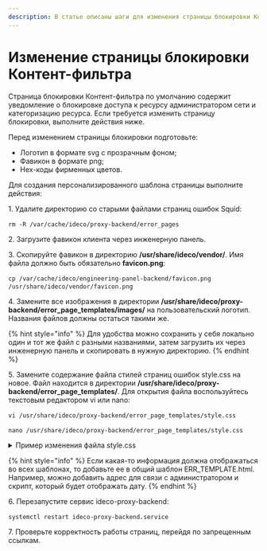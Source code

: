 ```yaml
---
description: В статье описаны шаги для изменения страницы блокировки Контент-фильтра.
---
```


# Изменение страницы блокировки Контент-фильтра

Страница блокировки Контент-фильтра по умолчанию содержит уведомление о блокировке доступа к ресурсу администратором сети и категоризацию ресурса. Если требуется изменить страницу блокировки, выполните действия ниже.

Перед изменением страницы блокировки подготовьте:

* Логотип в формате svg c прозрачным фоном;
* Фавикон в формате png;
* Hex-коды фирменных цветов.
 
Для создания персонализированного шаблона страницы выполните действия:

1\. Удалите директорию со старыми файлами страниц ошибок Squid:

```
rm -R /var/cache/ideco/proxy-backend/error_pages
```

2\. Загрузите фавикон клиента через инженерную панель.

3\. Скопируйте фавикон в директорию **/usr/share/ideco/vendor/**. Имя файла должно быть обязательно **favicon.png**:

```
cp /var/cache/ideco/engineering-panel-backend/favicon.png /usr/share/ideco/vendor/favicon.png
```

4\. Замените все изображения в директории 
**/usr/share/ideco/proxy-backend/error_page_templates/images/** на пользовательский логотип. Названия файлов должны остаться такими же.

{% hint style="info" %}
Для удобства можно сохранить у себя локально один и тот же файл с разными названиями, затем загрузить их через инженерную панель и скопировать в нужную директорию.
{% endhint %}

5\. Замените содержание файла стилей страниц ошибок style.css на новое. Файл находится в директории
**/usr/share/ideco/proxy-backend/error_page_templates/**. Для открытия файла воспользуйтесь текстовым редактором vi или nano:

```
vi /usr/share/ideco/proxy-backend/error_page_templates/style.css
```

```
nano /usr/share/ideco/proxy-backend/error_page_templates/style.css
```

<details>
<summary>Пример изменения файла style.css</summary>

Возьмите в качестве цвета фона #d9d9d9. Измените в файле style.css  строки в секции color, подставив свой цвет:

```
.error {
  background-color: #d9d9d9;
  color: #d9d9d9;
}

.warning {
  background-color: #d9d9d9;
  color: #d9d9d9;
}

.info {
  background-color: #d9d9d9;
  color: #d9d9d9;
}

.success {
  background-color: #d9d9d9;
  color: #d9d9d9;
}
```

Для изменения размера и других параметров шрифта измените секцию body:

```
body {
  padding: 5% 12px;
  box-sizing: border-box;
  overflow: auto;
  background-color: #d9d9d9;
  font-family: "Helvetica Neue", Helvetica, Arial, sans-serif;
  font-size: 13px;
  line-height: 18px;
}
```

Для изменения размера логотипа на нужный измените секцию .icon:

```
.icon {
  width: 300px;
  min-width: 100px;
  height: 80px;
  min-height: 30px;
  margin-right: 50px;
  background-position: center;
  background-size: cover;
}
```

Удалите строки:

```
border-radius: 4px;
  / material ui elevation 3 */
  box-shadow: 0px 3px 3px -2px rgb(0 0 0 / 20%), 0px 3px 4px 0px rgb(0 0 0 / 14%), 0px 1px 8px 0px rgb(0 0 0 / 12%);
```

Пример страницы:

![](/.gitbook/assets/block-page1.png)

</details>

{% hint style="info" %}
Если какая-то информация должна отображаться во всех шаблонах, то добавьте ее в общий шаблон ERR_TEMPLATE.html. Например, можно добавить адрес для связи с администратором и скрипт, который будет отображать дату.
{% endhint %}


6\. Перезапустите сервис ideco-proxy-backend:

```
systemctl restart ideco-proxy-backend.service
```

7\. Проверьте корректность работы страниц, перейдя по запрещенным ссылкам.
